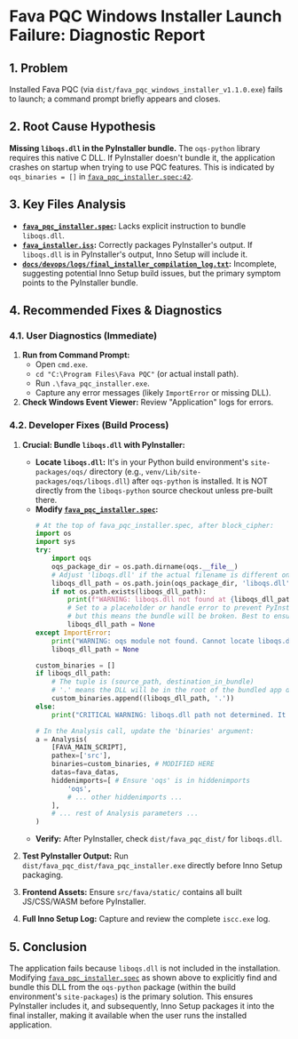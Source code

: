 # Fava PQC Windows Installer Launch Failure: Diagnostic Report

## 1. Problem

Installed Fava PQC (via `dist/fava_pqc_windows_installer_v1.1.0.exe`) fails to launch; a command prompt briefly appears and closes.

## 2. Root Cause Hypothesis

**Missing `liboqs.dll` in the PyInstaller bundle.** The `oqs-python` library requires this native C DLL. If PyInstaller doesn't bundle it, the application crashes on startup when trying to use PQC features. This is indicated by `oqs_binaries = []` in [`fava_pqc_installer.spec:42`](fava_pqc_installer.spec:42).

## 3. Key Files Analysis

*   **[`fava_pqc_installer.spec`](fava_pqc_installer.spec):** Lacks explicit instruction to bundle `liboqs.dll`.
*   **[`fava_installer.iss`](fava_installer.iss):** Correctly packages PyInstaller's output. If `liboqs.dll` is in PyInstaller's output, Inno Setup will include it.
*   **[`docs/devops/logs/final_installer_compilation_log.txt`](docs/devops/logs/final_installer_compilation_log.txt):** Incomplete, suggesting potential Inno Setup build issues, but the primary symptom points to the PyInstaller bundle.

## 4. Recommended Fixes & Diagnostics

### 4.1. User Diagnostics (Immediate)

1.  **Run from Command Prompt:**
    *   Open `cmd.exe`.
    *   `cd "C:\Program Files\Fava PQC"` (or actual install path).
    *   Run `.\fava_pqc_installer.exe`.
    *   Capture any error messages (likely `ImportError` or missing DLL).
2.  **Check Windows Event Viewer:** Review "Application" logs for errors.

### 4.2. Developer Fixes (Build Process)

1.  **Crucial: Bundle `liboqs.dll` with PyInstaller:**
    *   **Locate `liboqs.dll`:** It's in your Python build environment's `site-packages/oqs/` directory (e.g., `venv/Lib/site-packages/oqs/liboqs.dll`) after `oqs-python` is installed. It is NOT directly from the `liboqs-python` source checkout unless pre-built there.
    *   **Modify [`fava_pqc_installer.spec`](fava_pqc_installer.spec):**
        ```python
        # At the top of fava_pqc_installer.spec, after block_cipher:
        import os
        import sys
        try:
            import oqs
            oqs_package_dir = os.path.dirname(oqs.__file__)
            # Adjust 'liboqs.dll' if the actual filename is different on Windows
            liboqs_dll_path = os.path.join(oqs_package_dir, 'liboqs.dll')
            if not os.path.exists(liboqs_dll_path):
                print(f"WARNING: liboqs.dll not found at {liboqs_dll_path}", file=sys.stderr)
                # Set to a placeholder or handle error to prevent PyInstaller from failing if not found,
                # but this means the bundle will be broken. Best to ensure it's found.
                liboqs_dll_path = None 
        except ImportError:
            print("WARNING: oqs module not found. Cannot locate liboqs.dll.", file=sys.stderr)
            liboqs_dll_path = None
        
        custom_binaries = []
        if liboqs_dll_path:
            # The tuple is (source_path, destination_in_bundle)
            # '.' means the DLL will be in the root of the bundled app directory.
            custom_binaries.append((liboqs_dll_path, '.'))
        else:
            print("CRITICAL WARNING: liboqs.dll path not determined. It will NOT be bundled.", file=sys.stderr)

        # In the Analysis call, update the 'binaries' argument:
        a = Analysis(
            [FAVA_MAIN_SCRIPT],
            pathex=['src'],
            binaries=custom_binaries, # MODIFIED HERE
            datas=fava_datas,
            hiddenimports=[ # Ensure 'oqs' is in hiddenimports
                'oqs',
                # ... other hiddenimports ...
            ],
            # ... rest of Analysis parameters ...
        )
        ```
    *   **Verify:** After PyInstaller, check `dist/fava_pqc_dist/` for `liboqs.dll`.

2.  **Test PyInstaller Output:** Run `dist/fava_pqc_dist/fava_pqc_installer.exe` directly before Inno Setup packaging.

3.  **Frontend Assets:** Ensure `src/fava/static/` contains all built JS/CSS/WASM before PyInstaller.

4.  **Full Inno Setup Log:** Capture and review the complete `iscc.exe` log.

## 5. Conclusion

The application fails because `liboqs.dll` is not included in the installation. Modifying [`fava_pqc_installer.spec`](fava_pqc_installer.spec) as shown above to explicitly find and bundle this DLL from the `oqs-python` package (within the build environment's `site-packages`) is the primary solution. This ensures PyInstaller includes it, and subsequently, Inno Setup packages it into the final installer, making it available when the user runs the installed application.